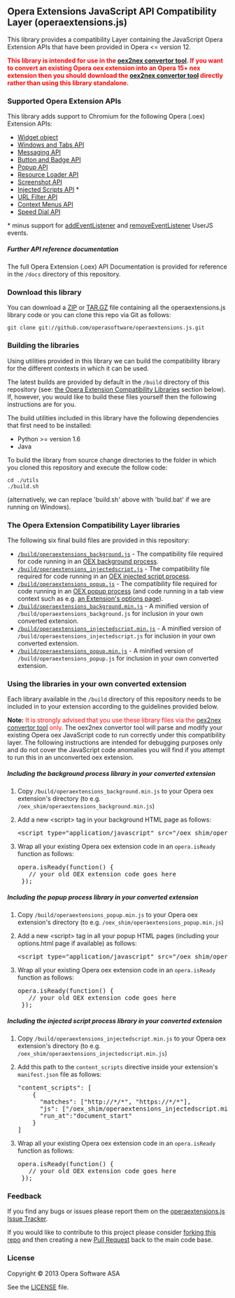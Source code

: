 ## Opera Extensions JavaScript API Compatibility Layer (operaextensions.js)

This library provides a compatibility Layer containing the JavaScript Opera Extension APIs that have been provided in Opera <= version 12.

**<font color="red">This library is intended for use in the [oex2nex convertor tool](https://github.com/operasoftware/oex2nex). If you want to convert an existing Opera oex extension into an Opera 15+ nex extension then you should download the [oex2nex convertor tool](https://github.com/operasoftware/oex2nex) directly rather than using this library standalone.</font>**

### Supported Opera Extension APIs

This library adds support to Chromium for the following Opera (.oex) Extension APIs:

- [Widget object](http://dev.opera.com/articles/view/extensions-api-widget-object/)
- [Windows and Tabs API](http://dev.opera.com/articles/view/extensions-api-windows-tabs)
- [Messaging API](http://dev.opera.com/articles/view/extensions-api-messaging)
- [Button and Badge API](http://dev.opera.com/articles/view/extensions-api-browser-toolbar)
- [Popup API](http://dev.opera.com/articles/view/extensions-api-popup)
- [Resource Loader API](http://dev.opera.com/articles/view/extensions-api-resourceloader)
- [Screenshot API](http://dev.opera.com/articles/view/extensions-api-screenshot)
- [Injected Scripts API](http://dev.opera.com/articles/view/extensions-api-injected-scripts) *
- [URL Filter API](http://dev.opera.com/articles/view/extensions-api-urlfilter)
- [Context Menus API](http://dev.opera.com/articles/view/extensions-api-contextmenu)
- [Speed Dial API](http://dev.opera.com/articles/view/extensions-api-speeddial)

\* minus support for [addEventListener](http://dev.opera.com/articles/view/extensions-api-opera-addEventListener) and [removeEventListener](http://dev.opera.com/articles/view/extensions-api-opera-removeEventListener) UserJS events.

##### Further API reference documentation

The full Opera Extension (.oex) API Documentation is provided for reference in the `/docs` directory of this repository.

### Download this library

You can download a [ZIP](https://github.com/operasoftware/operaextensions.js/zipball/master) or [TAR.GZ](https://github.com/operasoftware/operaextensions.js/tarball/master) file containing all the operaextensions.js library code or you can clone this repo via Git as follows:

    git clone git://github.com/operasoftware/operaextensions.js.git

### Building the libraries

Using utilities provided in this library we can build the compatibility library for the different contexts in which it can be used.

The latest builds are provided by default in the `/build` directory of this repository (see: [the Opera Extension Compatibility Libraries](#the-opera-extension-compatibility-layer-libraries) section below). If, however, you would like to build these files yourself then the following instructions are for you.

The build utilities included in this library have the following dependencies that first need to be installed:

* Python >= version 1.6
* Java

To build the library from source change directories to the folder in which you cloned this repository and execute the follow code:

    cd ./utils
    ./build.sh

(alternatively, we can replace 'build.sh' above with 'build.bat' if we are running on Windows).

### The Opera Extension Compatibility Layer libraries

The following six final build files are provided in this repository:

* [`/build/operaextensions_background.js`](https://github.com/operasoftware/operaextensions.js/blob/master/build/operaextensions_background.js) - The compatibility file required for code running in an [OEX background process](http://dev.opera.com/articles/view/whats-in-an-opera-extension/#bgprocess).
* [`/build/operaextensions_injectedscript.js`](https://github.com/operasoftware/operaextensions.js/blob/master/build/operaextensions_injectedscript.js) - The compatibility file required for code running in an [OEX injected script process](http://dev.opera.com/articles/view/whats-in-an-opera-extension/#injected).
* [`/build/operaextensions_popup.js`](https://github.com/operasoftware/operaextensions.js/blob/master/build/operaextensions_popup.js) - The compatibility file required for code running in an [OEX popup process](http://dev.opera.com/articles/view/whats-in-an-opera-extension/#popup) (and code running in a tab view context such as e.g. [an Extension's options page](http://dev.opera.com/articles/view/whats-in-an-opera-extension/#options)).
* [`/build/operaextensions_background.min.js`](https://github.com/operasoftware/operaextensions.js/blob/master/build/operaextensions_background.min.js) - A minified version of `/build/operaextensions_background.js` for inclusion in your own converted extension.
* [`/build/operaextensions_injectedscript.min.js`](https://github.com/operasoftware/operaextensions.js/blob/master/build/operaextensions_injectedscript.min.js) - A minified version of `/build/operaextensions_injectedscript.js` for inclusion in your own converted extension.
* [`/build/operaextensions_popup.min.js`](https://github.com/operasoftware/operaextensions.js/blob/master/build/operaextensions_popup.min.js) - A minified version of `/build/operaextensions_popup.js` for inclusion in your own converted extension.

### Using the libraries in your own converted extension

Each library available in the `/build` directory of this repository needs to be included in to your extension according to the guidelines provided below.

**Note:** <font color="red">It is strongly advised that you use these library files via the [oex2nex convertor tool](https://github.com/operasoftware/oex2nex) only.</font> The oex2nex convertor tool will parse and modify your existing Opera oex JavaScript code to run correctly under this compatibility layer. The following instructions are intended for debugging purposes only and do not cover the JavaScript code anomalies you will find if you attempt to run this in an unconverted oex extension.

##### Including the background process library in your converted extension

1. Copy `/build/operaextensions_background.min.js` to your Opera oex extension's directory (to e.g. `/oex_shim/operaextensions_background.min.js`)
2. Add a new &lt;script&gt; tag in your background HTML page as follows:

    <pre>&lt;script type="application/javascript" src="/oex_shim/operaextensions_background.min.js"&gt;&lt;/script&gt;</pre>

3. Wrap all your existing Opera oex extension code in an `opera.isReady` function as follows:

    <pre>opera.isReady(function() {
      // your old OEX extension code goes here
    });</pre>

##### Including the popup process library in your converted extension

1. Copy `/build/operaextensions_popup.min.js` to your Opera oex extension's directory (to e.g. `/oex_shim/operaextensions_popup.min.js`)
2. Add a new &lt;script&gt; tag in all your popup HTML pages (including your options.html page if available) as follows:

    <pre>&lt;script type="application/javascript" src="/oex_shim/operaextensions_popup.min.js"&gt;&lt;/script&gt;</pre>

3. Wrap all your existing Opera oex extension code in an `opera.isReady` function as follows:

    <pre>opera.isReady(function() {
      // your old OEX extension code goes here
    });</pre>

##### Including the injected script process library in your converted extension

1. Copy `/build/operaextensions_injectedscript.min.js` to your Opera oex extension's directory (to e.g. `/oex_shim/operaextensions_injectedscript.min.js`)
2. Add this path to the `content_scripts` directive inside your extension's `manifest.json` file as follows:

   <pre>"content_scripts": [
       {
         "matches": ["http://*/*", "https://*/*"],
         "js": ["/oex_shim/operaextensions_injectedscript.min.js"],
         "run_at":"document_start"
       }
   ]</pre>

3. Wrap all your existing Opera oex extension code in an `opera.isReady` function as follows:

    <pre>opera.isReady(function() {
      // your old OEX extension code goes here
    });</pre>

### Feedback

If you find any bugs or issues please report them on the [operaextensions.js Issue Tracker](https://github.com/operasoftware/operaextensions.js/issues).

If you would like to contribute to this project please consider [forking this repo](https://github.com/operasoftware/operaextensions.js/fork) and then creating a new [Pull Request](https://github.com/operasoftware/operaextensions.js/pulls) back to the main code base.

### License

Copyright &copy; 2013 Opera Software ASA

See the [LICENSE](https://github.com/operasoftware/operaextensions.js/blob/master/LICENSE) file.
